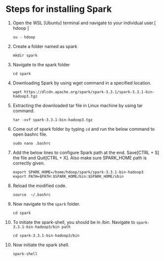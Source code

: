 #    Steps for installing Spark

1.  Open the WSL [Ubuntu] terminal and navigate to your individual user.[ hdoop ] 

    ```
    su - hdoop
    ```
    
2.  Create a folder named as spark

    ```
    mkdir spark
    ```
    
3.  Navigate to the spark folder

    ```
    cd spark
    ```
    
4.  Downloading Spark by using wget command in a specified location.

    ```
    wget https://dlcdn.apache.org/spark/spark-3.3.1/spark-3.3.1-bin-hadoop3.tgz
    ```
    
5.  Extracting the downloaded tar file in Linux machine by using tar command.

    ```
    tar -xvf spark-3.3.1-bin-hadoop3.tgz
    ```

6.  Come out of spark folder by typing `cd` and run the below command to open bashrc file.	

    ```
    sudo nano .bashrc
    ```
    
7.  Add the below lines to configure Spark path at the end. Save[CTRL + S] the file and Quit[CTRL + X]. Also make sure SPARK_HOME path is correctly given.

    ```
    export SPARK_HOME=/home/hdoop/spark/spark-3.3.1-bin-hadoop3
    export PATH=$PATH:$SPARK_HOME/bin:$SPARK_HOME/sbin
    ```

8.  Reload the modified code.
	
    ```
    source  ~/.bashrc
    ```

9.  Now navigate to the `spark` folder.
 
    ```
    cd spark
    ```
    
11. To initiate the spark-shell, you should be in /bin. Navigate to `spark-3.3.1-bin-hadoop3/bin path`

    ```
    cd spark-3.3.1-bin-hadoop3/bin
    ```
    
10)	 Now initiate the spark shell.

     ```
     spark-shell
     ```
